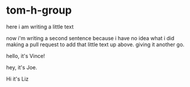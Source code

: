 # tom-h-group

here i am writing a little text

now i'm writing a second sentence because i have no idea what i did making a pull request to add that little text up above. giving it another go.

hello, it's Vince!

hey, it's Joe.

Hi it's Liz
